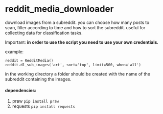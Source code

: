 # reddit_media_downloader
download images from a subreddit. you can choose how many posts to scan, filter according to time and how to sort the subreddit.
useful for collecting data for classification tasks.

Important: **in order to use the script you need to use your own credentials.**

example:

    reddit = RedditMedia()
    reddit.dl_sub_images('art', sort='top', limit=500, when='all')
    
in the working directory a folder should be created with the name of the subreddit containing the images.

#### dependencies:
1. praw `pip install praw`
2. requests `pip install requests`
